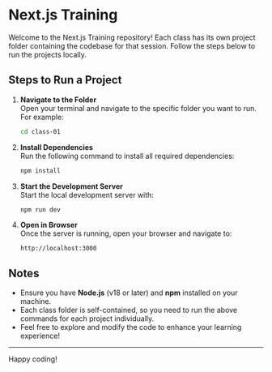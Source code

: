 # Next.js Training

Welcome to the Next.js Training repository! Each class has its own project folder containing the codebase for that session. Follow the steps below to run the projects locally.

## Steps to Run a Project

1. **Navigate to the Folder**  
   Open your terminal and navigate to the specific folder you want to run. For example:

   ```bash
   cd class-01
   ```

2. **Install Dependencies**  
   Run the following command to install all required dependencies:

   ```bash
   npm install
   ```

3. **Start the Development Server**  
   Start the local development server with:

   ```bash
   npm run dev
   ```

4. **Open in Browser**  
   Once the server is running, open your browser and navigate to:
   ```
   http://localhost:3000
   ```

## Notes

- Ensure you have **Node.js** (v18 or later) and **npm** installed on your machine.
- Each class folder is self-contained, so you need to run the above commands for each project individually.
- Feel free to explore and modify the code to enhance your learning experience!

---

Happy coding!
